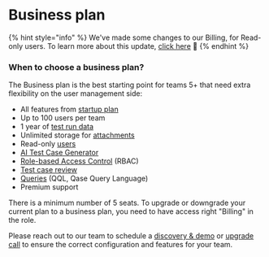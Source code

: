 # Business plan

{% hint style="info" %}
We've made some changes to our Billing, for Read-only users. To learn more about this update, [click here](https://help.qase.io/en/articles/10429021-read-only-users-pricing) 🔗
{% endhint %}

### When to choose a business plan?

The Business plan is the best starting point for teams 5+ that need extra flexibility on the user management side:

* All features from [startup plan](startup-plan.md)
* Up to 100 users per team
* 1  year of [test run data](https://help.qase.io/en/articles/10401733-what-are-data-retention-limits)
* Unlimited storage for [attachments](../workspace-management/attachments.md)
* Read-only [users](https://help.qase.io/en/articles/6417204-why-and-how-to-use-read-only-users-in-qase)
* [AI Test Case Generator](../../aiden-qase-ai/ai-test-case-generator.md)
* [Role-based Access Control](../workspace-management/roles.md) (RBAC)
* [Test case review](../../general/get-started-with-the-qase-platform/test-cases/test-case-review.md)
* [Queries](../../general/analytics/queries-qql-qase-query-language.md) (QQL, Qase Query Language)
* Premium support

There is a minimum number of 5 seats. To upgrade or downgrade your current plan to a business plan, you need to have access right "Billing" in the role.



Please reach out to our team to schedule a [discovery & demo](https://calendly.com/qase/demo) or [upgrade call](https://calendly.com/d/2hk-f9q-5h5/qase-upgrade-discussion) to ensure the correct configuration and features for your team.
